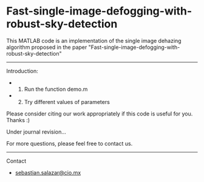 # Fast-single-image-defogging-with-robust-sky-detection

This MATLAB code is an implementation of the single image dehazing 
algorithm proposed in the paper "Fast-single-image-defogging-with-robust-sky-detection"
***********************************************************************

Introduction:
- 1) Run the function demo.m
- 2) Try different values of parameters


Please consider citing our work appropriately if this code is useful for you. Thanks :)

Under journal revision...


For more questions, please feel free to contact us.
***********************************************************************

Contact
- sebastian.salazar@cio.mx

